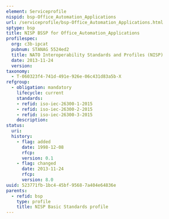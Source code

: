 ```yaml
---
element: Serviceprofile
nispid: bsp-Office_Automation_Applications
url: /serviceprofile/bsp-Office_Automation_Applications.html
sptype: bsp
title: NISP BSSP for Office_Automation_Applications
profilespec:
  org: c3b-ipcat
  pubnum: STANAG 5524ed2
  title: NATO Interoperability Standards and Profiles (NISP)
  date: 2013-11-24
  version: 
taxonomy:
  - T-060323f4-741d-491e-926e-06c431d83a5b-X
refgroup:
  - obligation: mandatory
    lifecycle: current
    standards: 
    - refid: iso-iec-26300-1-2015
    - refid: iso-iec-26300-2-2015
    - refid: iso-iec-26300-3-2015
    description: 
status:
  uri: 
  history: 
    - flag: added
      date: 1998-12-08
      rfcp: 
      version: 0.1
    - flag: changed
      date: 2013-11-24
      rfcp: 
      version: 8.0
uuid: 523771fb-1bc4-45bf-9568-7a404e64836e
parents:
  - refid: bsp
    type: profile
    title: NISP Basic Standards profile
---
```

